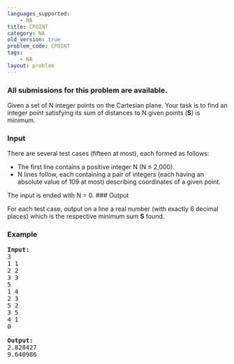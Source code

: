 ```yaml
---
languages_supported:
    - NA
title: CPOINT
category: NA
old_version: true
problem_code: CPOINT
tags:
    - NA
layout: problem
---
```

###  All submissions for this problem are available. 

Given a set of N integer points on the Cartesian plane. Your task is to find an integer point satisfying its sum of distances to N given points (**S**) is minimum.

### Input

There are several test cases (fifteen at most), each formed as follows:

- The first line contains a positive integer N (N ≤ 2,000).
- N lines follow, each containing a pair of integers (each having an absolute value of 109 at most) describing coordinates of a given point.

The input is ended with N = 0. ### Output

For each test case, output on a line a real number (with exactly 6 decimal places) which is the respective minimum sum **S** found.

### Example

<pre>
<b>Input:</b>
3
1 1
2 2
3 3
5
1 4
2 3
5 2
3 5
4 1
0

<b>Output:</b>
2.828427
9.640986
</pre>